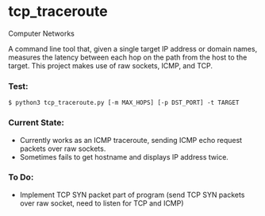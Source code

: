 # tcp_traceroute
Computer Networks

A command line tool that, given a single target IP address or domain names, measures the latency between each hop on the path from the host to the target. This project makes use of raw sockets, ICMP, and TCP.


### Test:
```
$ python3 tcp_traceroute.py [-m MAX_HOPS] [-p DST_PORT] -t TARGET
```


### Current State:
- Currently works as an ICMP traceroute, sending ICMP echo request packets over raw sockets.
- Sometimes fails to get hostname and displays IP address twice.

### To Do:
- Implement TCP SYN packet part of program (send TCP SYN packets over raw socket, need to listen for TCP and ICMP)
